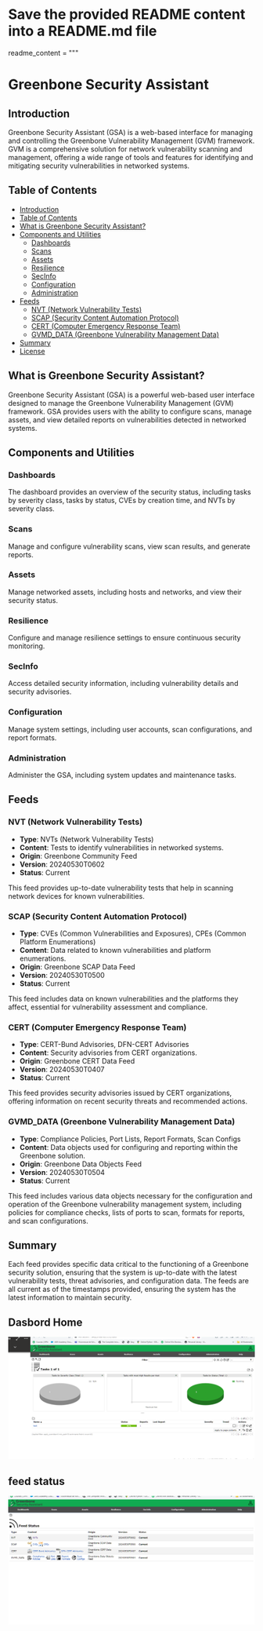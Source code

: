 # Save the provided README content into a README.md file

readme_content = """
# Greenbone Security Assistant

## Introduction
Greenbone Security Assistant (GSA) is a web-based interface for managing and controlling the Greenbone Vulnerability Management (GVM) framework. GVM is a comprehensive solution for network vulnerability scanning and management, offering a wide range of tools and features for identifying and mitigating security vulnerabilities in networked systems.

## Table of Contents
- [Introduction](#introduction)
- [Table of Contents](#table-of-contents)
- [What is Greenbone Security Assistant?](#what-is-greenbone-security-assistant)
- [Components and Utilities](#components-and-utilities)
  - [Dashboards](#dashboards)
  - [Scans](#scans)
  - [Assets](#assets)
  - [Resilience](#resilience)
  - [SecInfo](#secinfo)
  - [Configuration](#configuration)
  - [Administration](#administration)
- [Feeds](#feeds)
  - [NVT (Network Vulnerability Tests)](#nvt-network-vulnerability-tests)
  - [SCAP (Security Content Automation Protocol)](#scap-security-content-automation-protocol)
  - [CERT (Computer Emergency Response Team)](#cert-computer-emergency-response-team)
  - [GVMD_DATA (Greenbone Vulnerability Management Data)](#gvmd_data-greenbone-vulnerability-management-data)
- [Summary](#summary)
- [License](#license)

## What is Greenbone Security Assistant?
Greenbone Security Assistant (GSA) is a powerful web-based user interface designed to manage the Greenbone Vulnerability Management (GVM) framework. GSA provides users with the ability to configure scans, manage assets, and view detailed reports on vulnerabilities detected in networked systems.

## Components and Utilities

### Dashboards
The dashboard provides an overview of the security status, including tasks by severity class, tasks by status, CVEs by creation time, and NVTs by severity class.

### Scans
Manage and configure vulnerability scans, view scan results, and generate reports.

### Assets
Manage networked assets, including hosts and networks, and view their security status.

### Resilience
Configure and manage resilience settings to ensure continuous security monitoring.

### SecInfo
Access detailed security information, including vulnerability details and security advisories.

### Configuration
Manage system settings, including user accounts, scan configurations, and report formats.

### Administration
Administer the GSA, including system updates and maintenance tasks.

## Feeds

### NVT (Network Vulnerability Tests)
- **Type**: NVTs (Network Vulnerability Tests)
- **Content**: Tests to identify vulnerabilities in networked systems.
- **Origin**: Greenbone Community Feed
- **Version**: 20240530T0602
- **Status**: Current

This feed provides up-to-date vulnerability tests that help in scanning network devices for known vulnerabilities.

### SCAP (Security Content Automation Protocol)
- **Type**: CVEs (Common Vulnerabilities and Exposures), CPEs (Common Platform Enumerations)
- **Content**: Data related to known vulnerabilities and platform enumerations.
- **Origin**: Greenbone SCAP Data Feed
- **Version**: 20240530T0500
- **Status**: Current

This feed includes data on known vulnerabilities and the platforms they affect, essential for vulnerability assessment and compliance.

### CERT (Computer Emergency Response Team)
- **Type**: CERT-Bund Advisories, DFN-CERT Advisories
- **Content**: Security advisories from CERT organizations.
- **Origin**: Greenbone CERT Data Feed
- **Version**: 20240530T0407
- **Status**: Current

This feed provides security advisories issued by CERT organizations, offering information on recent security threats and recommended actions.

### GVMD_DATA (Greenbone Vulnerability Management Data)
- **Type**: Compliance Policies, Port Lists, Report Formats, Scan Configs
- **Content**: Data objects used for configuring and reporting within the Greenbone solution.
- **Origin**: Greenbone Data Objects Feed
- **Version**: 20240530T0504
- **Status**: Current

This feed includes various data objects necessary for the configuration and operation of the Greenbone vulnerability management system, including policies for compliance checks, lists of ports to scan, formats for reports, and scan configurations.

## Summary
Each feed provides specific data critical to the functioning of a Greenbone security solution, ensuring that the system is up-to-date with the latest vulnerability tests, threat advisories, and configuration data. The feeds are all current as of the timestamps provided, ensuring the system has the latest information to maintain security.


## Dasbord Home

![Image Description](./image0.png)


## feed status

![Image Description](./image.png)



